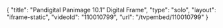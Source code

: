 {
    "title": "Pandigital Panimage 10.1&quot; Digital Frame",
    "type": "solo",
    "layout": "iframe-static",
    "videoId": "110010799",
    "url": "\/tvpembed\/110010799"
}